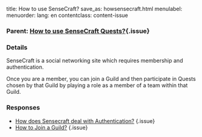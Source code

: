 title: How to use SenseCraft?
save_as: howsensecraft.html
menulabel:
menuorder:
lang: en
contentclass: content-issue

### Parent: [How to use SenseCraft Quests?](usequests.html){.issue}

### Details

SenseCraft is a social networking site which requires membership and authentication.

Once you are a member, you can join a Guild and then participate in Quests chosen by that Guild by playing a role as a member of a team within that Guild.

### Responses

* [How does Sensecraft deal with Authentication?](howauthenticate.html)
{.issue}
* [How to Join a Guild?](howjoinguild.html)
{.issue}
